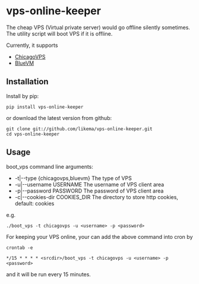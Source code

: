 # vps-online-keeper

The cheap VPS (Virtual private server) would go offline silently sometimes. The utility script will boot VPS if it is offline.

Currently, it supports

* [ChicagoVPS](http://www.chicagovps.net/)
* [BlueVM](https://www.bluevm.com/)

## Installation

Install by pip:

	pip install vps-online-keeper

or download the latest version from github:

	git clone git://github.com/likema/vps-online-keeper.git
	cd vps-online-keeper

## Usage

boot\_vps command line arguments:

* -t|--type {chicagovps,bluevm} The type of VPS
* -u|--username USERNAME        The username of VPS client area
* -p|--password PASSWORD        The password of VPS client area
* -c|--cookies-dir COOKIES\_DIR  The directory to store http cookies, default: cookies

e.g.

	./boot_vps -t chicagovps -u <username> -p <password>
	
For keeping your VPS online, your can add the above command into cron by 
	
	crontab -e

	*/15 * * * * <srcdir>/boot_vps -t chicagovps -u <username> -p <password>
	
and it will be run every 15 minutes.
